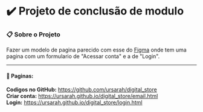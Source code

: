 # ✔️ Projeto de conclusão de modulo


### 📋 Sobre o Projeto
Fazer um modelo de pagina parecido com esse do [Figma](https://www.figma.com/file/cfb4F7ZXMFQmvmTn3PKI4z/DRIP-STORE---DIGITAL-COLLEGE?node-id=474%3A841&t=XlrZaUMuciuNmEk5-0) onde tem uma pagina com um formulario de "Acessar conta" e a de "Login".

---

#### 📖 Paginas:
**Codigos no GitHub:** <https://github.com/ursarah/digital_store> <br>
**Criar conta:** <https://ursarah.github.io/digital_store/email.html>
<br>**Login:** <https://ursarah.github.io/digital_store/login.html>
